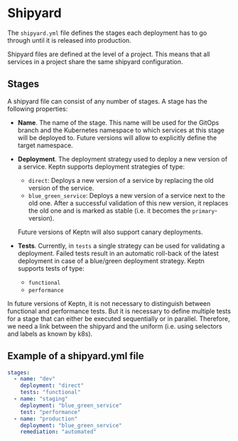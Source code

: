 # Shipyard

The `shipyard.yml` file defines the stages each deployment has to go through until it is released into production. 

Shipyard files are defined at the level of a project. This means that all services in a project share the same shipyard configuration. 

## Stages


A shipyard file can consist of any number of stages. A stage has the following properties:

* **Name**. The name of the stage. This name will be used for the GitOps branch and the Kubernetes namespace to which services at this stage will be deployed to. Future versions will allow to explicitly define the target namespace.

* **Deployment**. The deployment strategy used to deploy a new version of a service. Keptn supports deployment strategies of type: 
  * `direct`: Deploys a new version of a service by replacing the old version of the service.
  * `blue_green_service`: Deploys a new version of a service next to the old one. After a successful validation of this new version, it replaces the old one and is marked as stable (i.e. it becomes the `primary`-version).

   Future versions of Keptn will also support canary deployments.

* **Tests**. Currently, in `tests` a single strategy can be used for validating a deployment.
Failed tests result in an automatic roll-back of the latest deployment in case of a blue/green deployment strategy. Keptn supports tests of type:
  * `functional` 
  * `performance` 

In future versions of Keptn, it is not necessary to distinguish between functional and performance tests. But it is necessary to define multiple tests for a stage that can either be executed sequentially or in parallel. Therefore, we need a link between the shipyard and the uniform (i.e. using selectors and labels as known by k8s).

## Example of a shipyard.yml file

```yaml
stages:
  - name: "dev"
    deployment: "direct"
    tests: "functional"
  - name: "staging"
    deployment: "blue_green_service"
    test: "performance"
  - name: "production"
    deployment: "blue_green_service"
    remediation: "automated"
```
